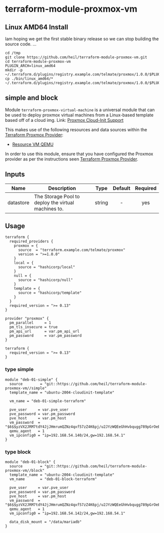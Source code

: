 # terraform-module-proxmox-vm

## Linux AMD64 Install

Iam hoping we get the first stable binary release so we can stop
building the source code.
...

```
cd /tmp
git clone https://github.com/heil/terraform-module-proxmox-vm.git
cd terraform-module-proxmox-vm
PLUGIN_ARCH=linux_amd64
mkdir -p ~/.terraform.d/plugins/registry.example.com/telmate/proxmox/1.0.0/$PLUGIN_ARCH
cp ./bin/linux_amd64/* ~/.terraform.d/plugins/registry.example.com/telmate/proxmox/1.0.0/$PLUGIN_ARCH
```

## simple and block

Module `terraform-proxmox-virtual-machine` is a universal module that can be
used to deploy proxmox virtual machines from a Linux-based template based off of a cloud img. Link: [Proxmox Cloud-Init Support](https://pve.proxmox.com/wiki/Cloud-Init_Support)

This makes use of the following resources and data sources within the
[Terraform Proxmox Provider](https://github.com/Telmate/terraform-provider-proxmox):

* [Resource VM QEMU](https://github.com/Telmate/terraform-provider-proxmox/blob/master/proxmox/resource_vm_qemu.go)

In order to use this module, ensure that you have configured the Proxmox
provider as per the instructions seen [Terraform Proxmox Provider](https://github.com/Telmate/terraform-provider-proxmox).


## Inputs

| Name | Description | Type | Default | Required |
|------|-------------|:----:|:-----:|:-----:|
| datastore | The Storage Pool to deploy the virtual machines to. | string | - | yes |


## Usage

```lang=hcl
terraform {
  required_providers {
    proxmox = {
      source  = "terraform.example.com/telmate/proxmox"
      version = ">=1.0.0"
    }
    local = {
      source = "hashicorp/local"
    }
    null = {
      source = "hashicorp/null"
    }
    template = {
      source = "hashicorp/template"
    }
  }
  required_version = ">= 0.13"
}

provider "proxmox" {
  pm_parallel     = 1
  pm_tls_insecure = true
  pm_api_url      = var.pm_api_url
  pm_password     = var.pm_password
}
```

```
terraform {
  required_version = ">= 0.13"
}
```

### type simple

```
module "deb-01-simple" {
  source        = "git::https://github.com/heil/terraform-module-proxmox-vm//simple"
  template_name = "ubuntu-2004-cloudinit-template"

  vm_name = "deb-01-simple-terraform"

  pve_user     = var.pve_user
  pve_password = var.pm_password
  pve_host     = var.pm_host
  vm_password  = "$6$$yzVX2JRM7tdY4JjJHmrumQZNz4qxf57zZ4K6pj/u2JYzWQEeGhHvbqugg789pGrOeBypCD1fNaz/ClY9BI2vJ/"
  qemu_agent   = 1
  vm_ipconfig0 = "ip=192.168.54.140/24,gw=192.168.54.1"
}
```

### type block


```
module "deb-01-block" {
  source        = "git::https://github.com/heil/terraform-module-proxmox-vm//block"
  template_name = "ubuntu-2004-cloudinit-template"
  vm_name       = "deb-01-block-terraform"

  pve_user     = var.pve_user
  pve_password = var.pm_password
  pve_host     = var.pm_host
  vm_password  = "$6$$yzVX2JRM7tdY4JjJHmrumQZNz4qxf57zZ4K6pj/u2JYzWQEeGhHvbqugg789pGrOeBypCD1fNaz/ClY9BI2vJ/"
  qemu_agent   = 1
  vm_ipconfig0 = "ip=192.168.54.142/24,gw=192.168.54.1"

  data_disk_mount = "/data/mariadb"
}
```
